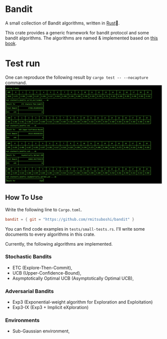 # Bandit
A small collection of Bandit algorithms, written in [Rust](https://www.rust-lang.org/)🦀.

This crate provides a generic framework for bandit protocol
and some bandit algorithms.
The algorithms are named & implemented
based on [this book](https://tor-lattimore.com/downloads/book/book.pdf).


# Test run
One can reproduce the following result by `cargo test -- --nocapture` command.
![demo image](img/demo.png)


## How To Use
Write the following line to `Cargo.toml`.
```toml
bandit = { git = "https://github.com/rmitsuboshi/bandit" }
```

You can find code examples in `tests/small-tests.rs`.
I'll write some documents to every algorithms in this crate.


Currently, the following algorithms are implemented.
### Stochastic Bandits
- ETC (Explore-Then-Commit),
- UCB (Upper-Confidence-Bound),
- Asymptotically Optimal UCB (Asymptotically Optimal UCB),

### Adversarial Bandits
- Exp3 (Exponential-weight algorithm for Exploration and Exploitation)
- Exp3-IX (Exp3 + Implicit eXploration)


### Environments
- Sub-Gaussian environment,
